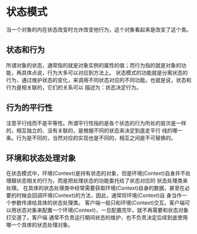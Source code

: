 # 状态模式
当一个对象的内在状态改变时允许改变他行为，这个对象看起来是改变了这个类。

## 状态和行为
所谓对象的状态，通常指的就是对象实例的属性的值；而行为指的就是对象的功能，再具体点说，行为大多可以对应到方法上。
状态模式的功能就是分离状态的行为，通过维护状态的变化，来调用不同状态对应的不同功能。也就是说，状态和行为是相关联的，它们的关系可以
描述为：状态决定行为。
## 行为的平行性
注意平行线而不是平等性。所谓平行性指的是各个状态的行为所处的层次是一样的，相互独立的、没有关联的，是根据不同的状态来决定到底走平行
线的哪一条。行为是不同的，当然对应的实现也是不同的，相互之间是不可替换的。
## 环境和状态处理对象
在状态模式中，环境(Context)是持有状态的对象，但是环境(Context)自身并不处理跟状态相关的行为，而是把处理状态的功能委托给了状态对应的
状态处理类来处理。
在具体的状态处理类中经常需要获取环境(Context)自身的数据，甚至在必要的时候会回调环境(Context)的方法，因此，通常将环境(Context)自
身当作一个参数传递给具体的状态处理类。
客户端一般只和环境(Context)交互。客户端可以用状态对象来配置一个环境(Context)，一旦配置完毕，就不再需要和状态对象打交道了。客户端
通常不负责运行期间状态的维护，也不负责决定后续到底使用哪一个具体的状态处理对象。





